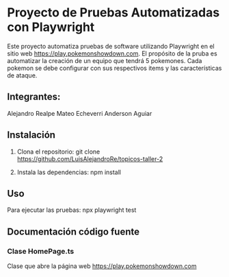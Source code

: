 # Proyecto de Pruebas Automatizadas con Playwright

Este proyecto automatiza pruebas de software utilizando Playwright en el sitio web https://play.pokemonshowdown.com. El propósito de la pruba es automatizar la creación de un equipo que tendrá 5 pokemones. Cada pokemon se debe configurar con sus respectivos items y las características de ataque.

## Integrantes:
Alejandro Realpe
Mateo Echeverri
Anderson Aguiar

## Instalación

1. Clona el repositorio:
git clone https://github.com/LuisAlejandroRe/topicos-taller-2

2. Instala las dependencias:
npm install

## Uso

Para ejecutar las pruebas:
npx playwright test

## Documentación código fuente

### Clase HomePage.ts
Clase que abre la página web https://play.pokemonshowdown.com